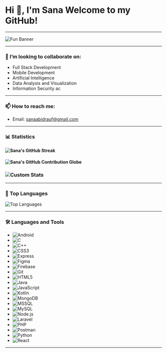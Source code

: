 # Hi 👋, I'm Sana Welcome to my GitHub!
---

![Fun Banner](https://media.giphy.com/media/L1R1tvI9svkIWwpVYr/giphy.gif)

---

### 🤝 I’m looking to collaborate on:

- Full Stack Development
- Mobile Development
- Artificial Intelligence
- Data Analysis and Visualization
- Information Security
ac
---

### 📫 How to reach me:

- Email: sanaabidrauf@gmail.com

---

### 📊 Statistics


#### ![Sana's GitHub Streak](https://github-readme-streak-stats.herokuapp.com/?user=Sana-21&theme=radical)

#### ![Sana's GitHub Contribution Globe](https://github-contribution-globe.vercel.app/?user=Sana-21)

### ![Custom Stats](https://github-readme-stats.vercel.app/api/top-langs/?username=Sana-21&layout=compact&langs_count=8&hide=php,html,css&theme=radical)


---

### 🚀 Top Languages

![Top Languages](https://github-readme-stats.vercel.app/api/top-langs/?username=Sana-21&layout=compact&theme=radical)

---

### 🛠️ Languages and Tools

- ![Android](https://img.shields.io/badge/-Android-3DDC84?style=flat-square&logo=android&logoColor=white)
- ![C](https://img.shields.io/badge/-C-00599C?style=flat-square&logo=c&logoColor=white)
- ![C++](https://img.shields.io/badge/-C++-00599C?style=flat-square&logo=c%2B%2B&logoColor=white)
- ![CSS3](https://img.shields.io/badge/-CSS3-1572B6?style=flat-square&logo=css3)
- ![Express](https://img.shields.io/badge/-Express.js-404D59?style=flat-square&logo=express)
- ![Figma](https://img.shields.io/badge/-Figma-F24E1E?style=flat-square&logo=figma&logoColor=white)
- ![Firebase](https://img.shields.io/badge/-Firebase-FFCA28?style=flat-square&logo=firebase&logoColor=black)
- ![Git](https://img.shields.io/badge/-Git-F05032?style=flat-square&logo=git&logoColor=white)
- ![HTML5](https://img.shields.io/badge/-HTML5-E34F26?style=flat-square&logo=html5&logoColor=white)
- ![Java](https://img.shields.io/badge/-Java-007396?style=flat-square&logo=java&logoColor=white)
- ![JavaScript](https://img.shields.io/badge/-JavaScript-F7DF1E?style=flat-square&logo=javascript&logoColor=black)
- ![Kotlin](https://img.shields.io/badge/-Kotlin-0095D5?style=flat-square&logo=kotlin&logoColor=white)
- ![MongoDB](https://img.shields.io/badge/-MongoDB-47A248?style=flat-square&logo=mongodb&logoColor=white)
- ![MSSQL](https://img.shields.io/badge/-Microsoft%20SQL%20Server-CC2927?style=flat-square&logo=microsoft%20sql%20server&logoColor=white)
- ![MySQL](https://img.shields.io/badge/-MySQL-4479A1?style=flat-square&logo=mysql&logoColor=white)
- ![Node.js](https://img.shields.io/badge/-Node.js-339933?style=flat-square&logo=node.js&logoColor=white)
- ![Laravel](https://img.shields.io/badge/-Laravel-FF2D20?style=flat-square&logo=laravel&logoColor=white)
- ![PHP](https://img.shields.io/badge/-PHP-777BB4?style=flat-square&logo=php&logoColor=white)
- ![Postman](https://img.shields.io/badge/-Postman-FF6C37?style=flat-square&logo=postman&logoColor=white)
- ![Python](https://img.shields.io/badge/-Python-3776AB?style=flat-square&logo=python&logoColor=white)
- ![React](https://img.shields.io/badge/-React-61DAFB?style=flat-square&logo=react&logoColor=black)

---


